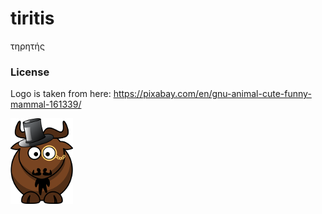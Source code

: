 # tiritis
τηρητής

### License

Logo is taken from here: https://pixabay.com/en/gnu-animal-cute-funny-mammal-161339/

![test](static/tiritis-small.png)